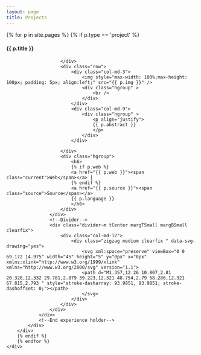 ```yaml
---
layout: page
title: Projects
---
```



<div class="block-content ">
	<div class="timeline education">
		{% for p in site.pages %}
		{% if p.type == 'project' %}
		<div class="row ">
			<div class="col-md-12">
				<div class="exp-holder">
					<div class="exp">
						<div class="hgroup" >
							<h4>{{ p.title }}</h4>
							
						</div>
						<div class="row">
							<div class="col-md-3">
								<img style="max-width: 100%;max-height: 100px; padding: 5px; align:left;" src="{{ p.img }}" />
								<div class="hgroup" >
									<br />
								</div>
							</div>
							<div class="col-md-9"> 
								<div class="hgroup" >  
									<p align="justify">
									{{ p.abstract }}
									</p>
								</div>
							</div>
							
						</div>
						<div class="hgroup">
							<h6>
							{% if p.web %}
							<a href="{{ p.web }}"><span class="current">Web</span></a> |
							{% endif %}
							<a href="{{ p.source }}"><span class="source">Source</span></a>
							{{ p.language }}
							</h6>
						</div>
					</div>
					<!--Divider-->
					<div class="divider-m tCenter margTSmall margBSmall clearfix">
						<div class="col-md-12">
							<div class="zigzag medium clearfix " data-svg-drawing="yes">
								<svg xml:space="preserve" viewBox="0 0 69.172 14.975" width="45" height="5" y="0px" x="0px" xmlns:xlink="http://www.w3.org/1999/xlink" xmlns="http://www.w3.org/2000/svg" version="1.1">
								<path d="M1.357,12.26 10.807,2.81 20.328,12.332 29.781,2.879 39.223,12.321 48.754,2.79 58.286,12.321 67.815,2.793 " style="stroke-dasharray: 93.9851, 93.9851; stroke-dashoffset: 0;"></path>
								</svg>
							</div>
						</div>
					</div>
				</div>
				<!--End experience holder-->
			</div>
		</div>
		{% endif %}
		{% endfor %}
	</div>
</div>


